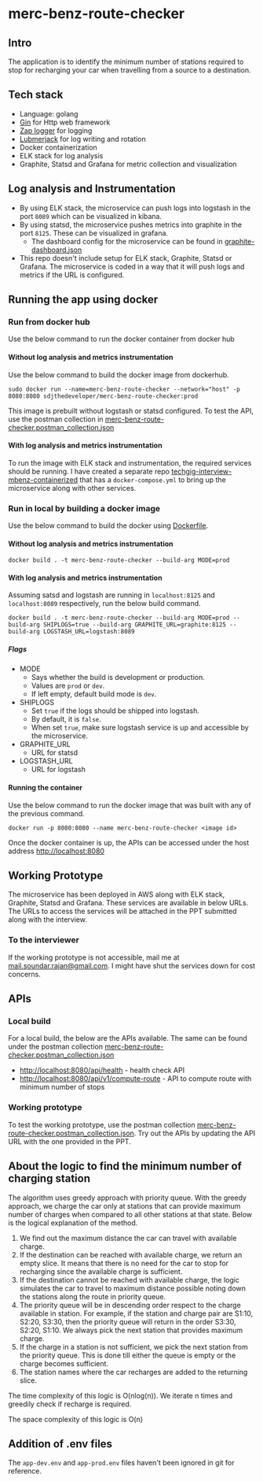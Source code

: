 # merc-benz-route-checker

## Intro

The application is to identify the minimum number of stations required to stop for recharging your car when travelling from a source to a destination.

## Tech stack

* Language: golang
* [Gin](https://github.com/gin-gonic/gin) for Http web framework
* [Zap logger](https://github.com/uber-go/zap) for logging
* [Lubmerjack](https://github.com/natefinch/lumberjack) for log writing and rotation
* Docker containerization
* ELK stack for log analysis
* Graphite, Statsd and Grafana for metric collection and visualization

## Log analysis and Instrumentation

* By using ELK stack, the microservice can push logs into logstash in the port `8089` which can be visualized in kibana.
* By using statsd, the microservice pushes metrics into graphite in the port `8125`. These can be visualized in grafana.
    * The dashboard config for the microservice can be found in [graphite-dashboard.json](./graphite-dashboard.json)
* This repo doesn't include setup for ELK stack, Graphite, Statsd or Grafana. The microservice is coded in a way that it will push logs and metrics if the URL is configured.

## Running the app using docker

### Run from docker hub

Use the below command to run the docker container from docker hub

#### Without log analysis and metrics instrumentation

Use the below command to build the docker image from dockerhub.

`sudo docker run --name=merc-benz-route-checker --network="host" -p 8080:8080 sdjthedeveloper/merc-benz-route-checker:prod`

This image is prebuilt without logstash or statsd configured. To test the API, use the postman collection in [merc-benz-route-checker.postman_collection.json](./postman-collection/merc-benz-route-checker.postman_collection.json)

#### With log analysis and metrics instrumentation

To run the image with ELK stack and instrumentation, the required services should be running. I have created a separate repo [techgig-interview-mbenz-containerized](https://github.com/SDJLee/techgig-interview-mbenz-containerized) that has a `docker-compose.yml` to bring up the microservice along with other services.

### Run in local by building a docker image

Use the below command to build the docker using [Dockerfile](./Dockerfile).

#### Without log analysis and metrics instrumentation

`docker build . -t merc-benz-route-checker --build-arg MODE=prod`

#### With log analysis and metrics instrumentation

Assuming satsd and logstash are running in `localhost:8125` and `localhost:8089` respectively, run the below build command.

`docker build . -t merc-benz-route-checker --build-arg MODE=prod --build-arg SHIPLOGS=true --build-arg GRAPHITE_URL=graphite:8125 --build-arg LOGSTASH_URL=logstash:8089`

##### Flags

* MODE
    * Says whether the build is development or production.
    * Values are `prod` or `dev`.
    * If left empty, default build mode is `dev`.
* SHIPLOGS
    * Set `true` if the logs should be shipped into logstash.
    * By default, it is `false`.
    * When set `true`, make sure logstash service is up and accessible by the microservice.
* GRAPHITE_URL
    * URL for statsd
* LOGSTASH_URL
    * URL for logstash

#### Running the container

Use the below command to run the docker image that was built with any of the previous command.

`docker run -p 8080:8080 --name merc-benz-route-checker <image id>`

Once the docker container is up, the APIs can be accessed under the host address [http://localhost:8080](http://localhost:8080)

## Working Prototype

The microservice has been deployed in AWS along with ELK stack, Graphite, Statsd and Grafana. These services are available in below URLs. The URLs to access the services will be attached in the PPT submitted along with the interview.

### To the interviewer
If the working prototype is not accessible, mail me at [mail.soundar.rajan@gmail.com](mail.soundar.rajan@gmail.com). I might have shut the services down for cost concerns.

## APIs

### Local build

For a local build, the below are the APIs available. The same can be found under the postman collection [merc-benz-route-checker.postman_collection.json](./postman-collection/merc-benz-route-checker.postman_collection.json)

* [http://localhost:8080/api/health](http://localhost:8080/api/health) - health check API
* [http://localhost:8080/api/v1/compute-route](http://localhost:8080/api/v1/compute-route) - API to compute route with minimum number of stops

### Working prototype

To test the working prototype, use the postman collection [merc-benz-route-checker.postman_collection.json](./postman-collection/merc-benz-route-checker.postman_collection.json). Try out the APIs by updating the API URL with the one provided in the PPT.

## About the logic to find the minimum number of charging station

The algorithm uses greedy approach with priority queue. With the greedy approach, we charge the car only at stations that can provide maximum number of charges when compared to all other stations at that state. Below is the logical explanation of the method.
1. We find out the maximum distance the car can travel with available charge.
2. If the destination can be reached with available charge, we return an empty slice. It means that there is no need for the car to stop for recharging since the available charge is sufficient.
3. If the destination cannot be reached with available charge, the logic simulates the car to travel to maximum distance possible noting down the stations along the route in priority queue.
4. The priority queue will be in descending order respect to the charge available in station. For example, if the station and charge pair are S1:10, S2:20, S3:30, then the priority queue will return in the order S3:30, S2:20, S1:10. We always pick the next station that provides maximum charge.
5. If the charge in a station is not sufficient, we pick the next station from the priority queue. This is done till either the queue is empty or the charge becomes sufficient.
6. The station names where the car recharges are added to the returning slice.

The time complexity of this logic is O(nlog(n)). We iterate n times and greedily check if recharge is required.

The space complexity of this logic is O(n)

## Addition of .env files

The `app-dev.env` and `app-prod.env` files haven't been ignored in git for reference.
